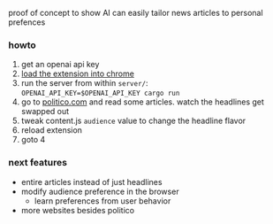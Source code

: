 proof of concept to show AI can easily tailor news articles to personal prefences

### howto
1. get an openai api key
2. [load the extension into chrome](https://bashvlas.com/blog/install-chrome-extension-in-developer-mode/)
3. run the server from within `server/`:  
`OPENAI_API_KEY=$OPENAI_API_KEY cargo run`
4. go to [politico.com](https://www.politico.com/) and read some articles. watch the headlines get swapped out
5. tweak content.js `audience` value to change the headline flavor
6. reload extension
7. goto 4

### next features
- entire articles instead of just headlines
- modify audience preference in the browser
  - learn preferences from user behavior
- more websites besides politico
